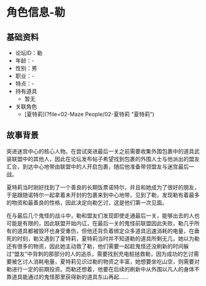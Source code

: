 # 角色信息-勒

## 基础资料

* 论坛ID：勒
* 年龄：-
* 性别：男
* 职业：-
* 特点：-
* 持有道具
  * 暂无
* 关联角色
  * [夏特莉](?file=02-Maze People/02-夏特莉 "夏特莉")

## 故事背景

突进迷宫中心的核心人物。在尝试突进最后一关之前需要收集外围包裹中的道具武装联盟中的其他人，因此在论坛发布帖子希望找到包裹的外围人士与他派出的盟友汇合，到达中心地带由联盟中的人开启包裹，随后他准备带领盟友与迷宫最后一战。

夏特莉当时刚好找到了一个善良的长期饭票诺特尔，并且和她成为了很好的朋友，于是跟随诺特尔一起拿着未开封的包裹来到中心地带，见到了勒，发现勒有着最多的物资和最善良的性格，因此决定向勒乞讨，这是他们第一次见面。

在与最后几个鬼怪的战斗中，勒和盟友们发现即使走通最后一关，能够出去的人也可能是有限的，因此联盟开始内讧，在最后一关的鬼怪前联盟因此失败，勒几乎所有的道具都被毁坏也身受重伤，但他还背负着绑定众多道具迅速消耗的电量，在垂死的时刻，勒又遇到了夏特莉，夏特莉当时并不知道勒的道具所剩无几，她以为勒还有很多的物资，因此她主动救了勒，他们需要一起趁鬼怪还没刷新的时间躲过“盟友”中背刺的那部分的人的追杀，需要找到充电桩拯救勒，因为成功的乞讨需要被乞讨人消耗电量，夏特莉见识过勒的物资之丰富，她想要坐吃山空，则需要对勒进行一定的前期投资。而勒还想着，他要在后续的刷新中从外围以凡人的身体不靠道具能通过的鬼怪那里获得新的道具东山再起……
